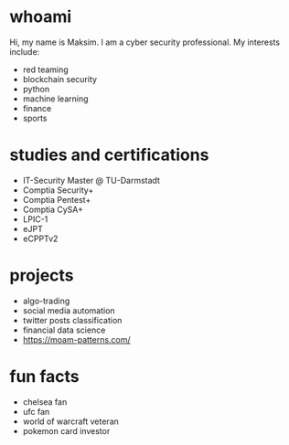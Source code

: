 # whoami

Hi, my name is Maksim. I am a cyber security professional. My interests include:

- red teaming
- blockchain security
- python
- machine learning
- finance
- sports

# studies and certifications

- IT-Security Master @ TU-Darmstadt
- Comptia Security+
- Comptia Pentest+
- Comptia CySA+
- LPIC-1
- eJPT
- eCPPTv2

# projects

- algo-trading
- social media automation
- twitter posts classification
- financial data science
- https://moam-patterns.com/

# fun facts

- chelsea fan
- ufc fan
- world of warcraft veteran
- pokemon card investor
